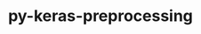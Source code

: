 ---
title: "py-keras-preprocessing"
layout: cache
categories: [package, develop]
meta: {"compilers": ["apple-clang@=16.0.0", "gcc@=13.2.0"], "num_specs": 14, "num_specs_by_stack": {"ml-darwin-aarch64-mps": 4, "ml-linux-aarch64-cpu": 5, "ml-linux-aarch64-cuda": 4, "ml-linux-x86_64-cpu": 5, "ml-linux-x86_64-cuda": 5, "ml-linux-x86_64-rocm": 5, "root": 14}, "oss": ["sequoia", "ubuntu24.04"], "platforms": ["darwin", "linux"], "stacks": ["ml-darwin-aarch64-mps", "ml-linux-aarch64-cpu", "ml-linux-aarch64-cuda", "ml-linux-x86_64-cpu", "ml-linux-x86_64-cuda", "ml-linux-x86_64-rocm", "root"], "targets": ["aarch64", "x86_64_v3"], "versions": ["1.1.2"]}
spec_details: [{"compiler": "gcc@=13.2.0", "hash": "22cszqjsclxckrpjnxv3b46lo4if3zn2", "os": "ubuntu24.04", "platform": "linux", "size": "-", "stacks": ["ml-linux-x86_64-cpu", "ml-linux-x86_64-cuda", "ml-linux-x86_64-rocm", "root"], "target": "x86_64_v3", "variants": ["build_system=python_pip"], "versions": ["1.1.2"]}, {"compiler": "apple-clang@=16.0.0", "hash": "4jps3xliqgrlg7sv7rjhmucflqxz6bsl", "os": "sequoia", "platform": "darwin", "size": "-", "stacks": ["ml-darwin-aarch64-mps", "root"], "target": "aarch64", "variants": ["build_system=python_pip"], "versions": ["1.1.2"]}, {"compiler": "gcc@=13.2.0", "hash": "5upvbwpbq57q7yn7qglce7ordnm7akjq", "os": "ubuntu24.04", "platform": "linux", "size": "-", "stacks": ["ml-linux-x86_64-cpu", "ml-linux-x86_64-cuda", "ml-linux-x86_64-rocm", "root"], "target": "x86_64_v3", "variants": ["build_system=python_pip"], "versions": ["1.1.2"]}, {"compiler": "gcc@=13.2.0", "hash": "ci3n5qb5cqvy4ntrqf2ovnelf5ld2275", "os": "ubuntu24.04", "platform": "linux", "size": "-", "stacks": ["ml-linux-aarch64-cpu", "root"], "target": "aarch64", "variants": ["build_system=python_pip"], "versions": ["1.1.2"]}, {"compiler": "gcc@=13.2.0", "hash": "ebashgvazaiyhfssqk4utbr5p7a55w2j", "os": "ubuntu24.04", "platform": "linux", "size": "-", "stacks": ["ml-linux-aarch64-cpu", "ml-linux-aarch64-cuda", "root"], "target": "aarch64", "variants": ["build_system=python_pip"], "versions": ["1.1.2"]}, {"compiler": "apple-clang@=16.0.0", "hash": "gkk25mibklefttu4koegslomvfxhtegy", "os": "sequoia", "platform": "darwin", "size": "-", "stacks": ["ml-darwin-aarch64-mps", "root"], "target": "aarch64", "variants": ["build_system=python_pip"], "versions": ["1.1.2"]}, {"compiler": "apple-clang@=16.0.0", "hash": "hjx4lbb4kjeyp5ea7cpyjz47xkch4c4x", "os": "sequoia", "platform": "darwin", "size": "-", "stacks": ["ml-darwin-aarch64-mps", "root"], "target": "aarch64", "variants": ["build_system=python_pip"], "versions": ["1.1.2"]}, {"compiler": "gcc@=13.2.0", "hash": "jbjyxzshpafbn3iqhkxoat2ifr6bvzhu", "os": "ubuntu24.04", "platform": "linux", "size": "-", "stacks": ["ml-linux-aarch64-cpu", "ml-linux-aarch64-cuda", "root"], "target": "aarch64", "variants": ["build_system=python_pip"], "versions": ["1.1.2"]}, {"compiler": "apple-clang@=16.0.0", "hash": "jxwh2msonenyvwhc7hj56u5z6ufv2qbw", "os": "sequoia", "platform": "darwin", "size": "-", "stacks": ["ml-darwin-aarch64-mps", "root"], "target": "aarch64", "variants": ["build_system=python_pip"], "versions": ["1.1.2"]}, {"compiler": "gcc@=13.2.0", "hash": "kxmff34sxdrb4jpg22at5bu5tuzerece", "os": "ubuntu24.04", "platform": "linux", "size": "-", "stacks": ["ml-linux-x86_64-cpu", "ml-linux-x86_64-cuda", "ml-linux-x86_64-rocm", "root"], "target": "x86_64_v3", "variants": ["build_system=python_pip"], "versions": ["1.1.2"]}, {"compiler": "gcc@=13.2.0", "hash": "l4p5fjqlxou6as25kt6cghuva3qdw4ff", "os": "ubuntu24.04", "platform": "linux", "size": "-", "stacks": ["ml-linux-aarch64-cpu", "ml-linux-aarch64-cuda", "root"], "target": "aarch64", "variants": ["build_system=python_pip"], "versions": ["1.1.2"]}, {"compiler": "gcc@=13.2.0", "hash": "mytxixwea72xgovn36eiqvzp7asd22gt", "os": "ubuntu24.04", "platform": "linux", "size": "-", "stacks": ["ml-linux-aarch64-cpu", "ml-linux-aarch64-cuda", "root"], "target": "aarch64", "variants": ["build_system=python_pip"], "versions": ["1.1.2"]}, {"compiler": "gcc@=13.2.0", "hash": "rescho5mfssi4i7r7u2cr366qcww2dnb", "os": "ubuntu24.04", "platform": "linux", "size": "-", "stacks": ["ml-linux-x86_64-cpu", "ml-linux-x86_64-cuda", "ml-linux-x86_64-rocm", "root"], "target": "x86_64_v3", "variants": ["build_system=python_pip"], "versions": ["1.1.2"]}, {"compiler": "gcc@=13.2.0", "hash": "y3qpfeswvlutttlamhiwapqmhf22lx34", "os": "ubuntu24.04", "platform": "linux", "size": "-", "stacks": ["ml-linux-x86_64-cpu", "ml-linux-x86_64-cuda", "ml-linux-x86_64-rocm", "root"], "target": "x86_64_v3", "variants": ["build_system=python_pip"], "versions": ["1.1.2"]}]
---